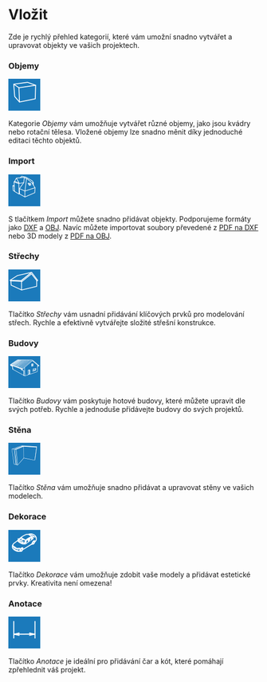 # Vložit
Zde je rychlý přehled kategorií, které vám umožní snadno vytvářet a upravovat objekty ve vašich projektech.

### Objemy
![Volumes button](img/addVolumeButton.png)

Kategorie *Objemy* vám umožňuje vytvářet různé objemy, jako jsou kvádry nebo rotační tělesa. Vložené objemy lze snadno měnit díky jednoduché editaci těchto objektů.

### Import
![Import button](img/addImportButton.png)

S tlačítkem *Import* můžete snadno přidávat objekty. Podporujeme formáty jako [DXF](../getting-started-roofs/importDxf.md) a [OBJ](../getting-started-roofs/importObj.md). Navíc můžete importovat soubory převedené z [PDF na DXF](../getting-started-roofs/convertPdfToDxf.md) nebo 3D modely z [PDF na OBJ](../getting-started-roofs/convert3dPdfToObj.md).

### Střechy
![Roof button](img/addRoofButton.png)

Tlačítko *Střechy* vám usnadní přidávání klíčových prvků pro modelování střech. Rychle a efektivně vytvářejte složité střešní konstrukce.

### Budovy
![Buildings button](img/addBuildingsButton.png)

Tlačítko *Budovy* vám poskytuje hotové budovy, které můžete upravit dle svých potřeb. Rychle a jednoduše přidávejte budovy do svých projektů.

### Stěna
![Wall button](img/addWallButton.png)

Tlačítko *Stěna* vám umožňuje snadno přidávat a upravovat stěny ve vašich modelech.

### Dekorace
![Decorations button](img/addDecorationsButton.png)

Tlačítko *Dekorace* vám umožňuje zdobit vaše modely a přidávat estetické prvky. Kreativita není omezena!

### Anotace
![Anotate button](img/addAnotateButton.png)

Tlačítko *Anotace* je ideální pro přidávání čar a kót, které pomáhají zpřehlednit váš projekt.
